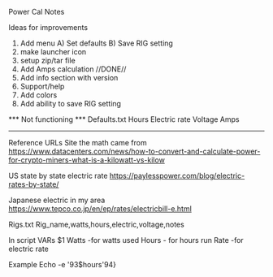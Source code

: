 Power Cal Notes

Ideas for improvements
1) Add menu
	A) Set defaults
	B) Save RIG setting
2) make launcher icon
3) setup zip/tar file
4) Add Amps calculation //DONE//
5) Add info section with version
6) Support/help
7) Add colors
8) Add ability to save RIG setting

*** Not functioning ***
Defaults.txt
Hours 
Electric rate
Voltage
Amps
*** ***

Reference URLs
Site the math came from
https://www.datacenters.com/news/how-to-convert-and-calculate-power-for-crypto-miners-what-is-a-kilowatt-vs-kilow

US state by state electric rate
https://paylesspower.com/blog/electric-rates-by-state/

Japanese electric in my area
https://www.tepco.co.jp/en/ep/rates/electricbill-e.html

Rigs.txt
Rig_name,watts,hours,electric,voltage,notes

In script VARs
$1
Watts -for watts used
Hours - for hours run
Rate  -for electric rate

Example
Echo -e \'93$hours\'94}
